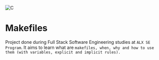 ![C](https://s3.amazonaws.com/intranet-projects-files/holbertonschool-low_level_programming/273/giphy-2.gif)


# Makefiles

Project done during Full Stack Software Engineering studies at ```ALX SE Program```. It aims to learn what are ```makefiles, when, why and how to use them (with variables, explicit and implicit rules).```
